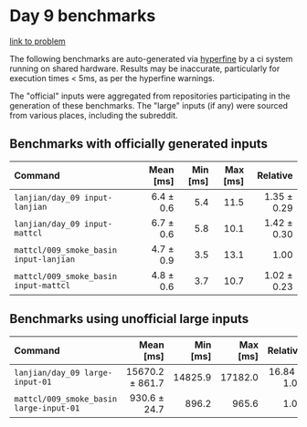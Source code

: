 # Day 9 benchmarks

[link to problem](http://adventofcode.com/2021/day/9)

The following benchmarks are auto-generated via [hyperfine](https://github.com/sharkdp/hyperfine) by a ci system running on shared hardware. Results may be inaccurate, particularly for execution times < 5ms, as per the hyperfine warnings.

The "official" inputs were aggregated from repositories participating in the generation of these benchmarks. The "large" inputs (if any) were sourced from various places, including the subreddit.

## Benchmarks with officially generated inputs
| Command | Mean [ms] | Min [ms] | Max [ms] | Relative |
|:---|---:|---:|---:|---:|
| `lanjian/day_09 input-lanjian` | 6.4 ± 0.6 | 5.4 | 11.5 | 1.35 ± 0.29 |
| `lanjian/day_09 input-mattcl` | 6.7 ± 0.6 | 5.8 | 10.1 | 1.42 ± 0.30 |
| `mattcl/009_smoke_basin input-lanjian` | 4.7 ± 0.9 | 3.5 | 13.1 | 1.00 |
| `mattcl/009_smoke_basin input-mattcl` | 4.8 ± 0.6 | 3.7 | 10.7 | 1.02 ± 0.23 |
## Benchmarks using unofficial large inputs
| Command | Mean [ms] | Min [ms] | Max [ms] | Relative |
|:---|---:|---:|---:|---:|
| `lanjian/day_09 large-input-01` | 15670.2 ± 861.7 | 14825.9 | 17182.0 | 16.84 ± 1.03 |
| `mattcl/009_smoke_basin large-input-01` | 930.6 ± 24.7 | 896.2 | 965.6 | 1.00 |
